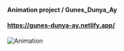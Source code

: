 #### Animation project / Gunes_Dunya_Ay
#### https://gunes-dunya-ay.netlify.app/
![Animation](https://github.com/Nazgul-Racber/Gunes_Dunya_Ay/assets/119047722/92d68906-22e8-4bd4-882a-1e19a4f27c06)

